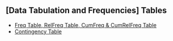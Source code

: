 ## \[Data Tabulation and Frequencies\] Tables
- [Freq Table, RelFreq Table, CumFreq & CumRelFreq Table](../[SC]-Descriptive-Analytics/[SC]-Data-Tabulation-and-Frequencies/[M]-'X'-Frequency-Tables.md)
- [Contingency Table](../[SC]-Descriptive-Analytics/[SC]-Data-Tabulation-and-Frequencies/[M]-Contingency-Table.md)

